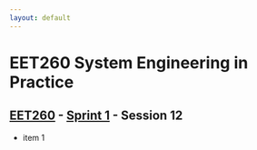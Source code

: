 ```yaml
---
layout: default
---
```


# EET260 System Engineering in Practice

## [EET260](../../) - [Sprint 1](../) - Session 12

- item 1
